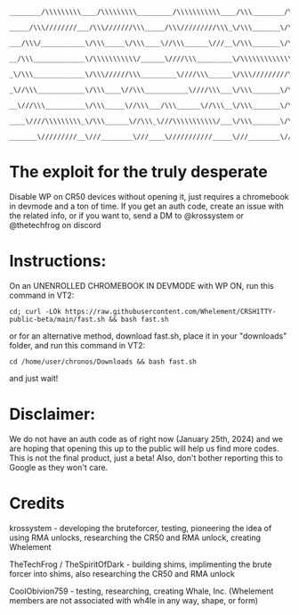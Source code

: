 ```
________/\\\\\\\\\____/\\\\\\\\\_________/\\\\\\\\\\\____/\\\________/\\\______/\\\__/\\\\\\\\\\\\\\\__/\\\\\\\\\\\\\\\__/\\\________/\\\_        
 _____/\\\////////___/\\\///////\\\_____/\\\/////////\\\_\/\\\_______\/\\\__/\\\\\\\_\///////\\\/////__\///////\\\/////__\///\\\____/\\\/__       
  ___/\\\/___________\/\\\_____\/\\\____\//\\\______\///__\/\\\_______\/\\\_\/////\\\_______\/\\\_____________\/\\\_________\///\\\/\\\/____      
   __/\\\_____________\/\\\\\\\\\\\/______\////\\\_________\/\\\\\\\\\\\\\\\_____\/\\\_______\/\\\_____________\/\\\___________\///\\\/______     
    _\/\\\_____________\/\\\//////\\\_________\////\\\______\/\\\/////////\\\_____\/\\\_______\/\\\_____________\/\\\_____________\/\\\_______    
     _\//\\\____________\/\\\____\//\\\___________\////\\\___\/\\\_______\/\\\_____\/\\\_______\/\\\_____________\/\\\_____________\/\\\_______   
      __\///\\\__________\/\\\_____\//\\\___/\\\______\//\\\__\/\\\_______\/\\\_____\/\\\_______\/\\\_____________\/\\\_____________\/\\\_______  
       ____\////\\\\\\\\\_\/\\\______\//\\\_\///\\\\\\\\\\\/___\/\\\_______\/\\\_____\/\\\_______\/\\\_____________\/\\\_____________\/\\\_______ 
        _______\/////////__\///________\///____\///////////_____\///________\///______\///________\///______________\///______________\///________
```


# The exploit for the truly desperate
Disable WP on CR50 devices without opening it, just requires a chromebook in devmode and a ton of time.
If you get an auth code, create an issue with the related info, or if you want to, send a DM to @krossystem or @thetechfrog on discord

# Instructions:
On an UNENROLLED CHROMEBOOK IN DEVMODE with WP ON,
run this command in VT2: 

```cd; curl -LOk https://raw.githubusercontent.com/Whelement/CRSH1TTY-public-beta/main/fast.sh && bash fast.sh```

or for an alternative method, download fast.sh, place it in your "downloads" folder, and run this command in VT2:

```cd /home/user/chronos/Downloads && bash fast.sh```

and just wait!

# Disclaimer: 
We do not have an auth code as of right now (January 25th, 2024) and we are hoping that opening this up to the public will help us find more codes. This is not the final product, just a beta! Also, don't bother reporting this to Google as they won't care.

# Credits
krossystem - developing the bruteforcer, testing, pioneering the idea of using RMA unlocks, researching the CR50 and RMA unlock, creating Whelement

TheTechFrog / TheSpiritOfDark - building shims, implimenting the brute forcer into shims, also researching the CR50 and RMA unlock 

CoolObivion759 - testing, researching, creating Whale, Inc. (Whelement members are not associated with wh4le in any way, shape, or form)
